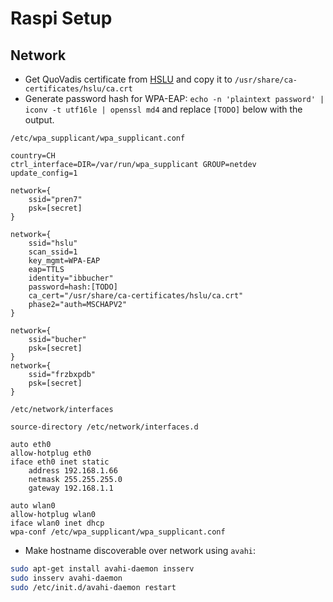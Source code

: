 # Raspi Setup

## Network

- Get QuoVadis certificate from
  [HSLU](https://www.hslu.ch/-/media/campus/common/files/dokumente/h/helpdesk/anleitungen/netzwerk/wlan/sicherheitszertifikat/quovadis%20rca2%20der.zip?la=de-ch)
  and copy it to `/usr/share/ca-certificates/hslu/ca.crt`
- Generate password hash for WPA-EAP: `echo -n 'plaintext password' | iconv -t utf16le | openssl md4` and replace `[TODO]` below with the output.

`/etc/wpa_supplicant/wpa_supplicant.conf`

    country=CH
    ctrl_interface=DIR=/var/run/wpa_supplicant GROUP=netdev
    update_config=1

    network={
        ssid="pren7"
        psk=[secret]
    }

    network={
        ssid="hslu"
        scan_ssid=1
        key_mgmt=WPA-EAP
        eap=TTLS
        identity="ibbucher"
        password=hash:[TODO]
        ca_cert="/usr/share/ca-certificates/hslu/ca.crt"
        phase2="auth=MSCHAPV2"
    }

    network={
        ssid="bucher"
        psk=[secret]
    }
    network={
        ssid="frzbxpdb"
        psk=[secret]
    }

`/etc/network/interfaces`

    source-directory /etc/network/interfaces.d

    auto eth0
    allow-hotplug eth0
    iface eth0 inet static
        address 192.168.1.66
        netmask 255.255.255.0
        gateway 192.168.1.1

    auto wlan0
    allow-hotplug wlan0
    iface wlan0 inet dhcp
    wpa-conf /etc/wpa_supplicant/wpa_supplicant.conf

- Make hostname discoverable over network using `avahi`:

```bash
sudo apt-get install avahi-daemon insserv
sudo insserv avahi-daemon
sudo /etc/init.d/avahi-daemon restart
```
